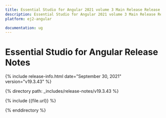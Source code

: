 ```yaml
---
title: Essential Studio for Angular 2021 volume 3 Main Release Release Notes  
description: Essential Studio for Angular 2021 volume 3 Main Release Release Notes  
platform: ej2-angular

documentation: ug
---
```


# Essential Studio for  Angular  Release Notes  

{% include release-info.html date="September 30, 2021"   version="v19.3.43"  %} 

{% directory path: _includes/release-notes/v19.3.43 %}

{% include {{file.url}} %}

{% enddirectory %}

